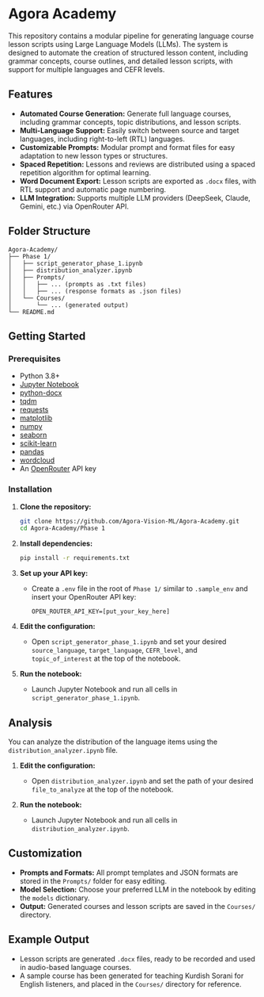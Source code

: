 # Agora Academy

This repository contains a modular pipeline for generating language course lesson scripts using Large Language Models (LLMs). The system is designed to automate the creation of structured lesson content, including grammar concepts, course outlines, and detailed lesson scripts, with support for multiple languages and CEFR levels.

## Features

- **Automated Course Generation:** Generate full language courses, including grammar concepts, topic distributions, and lesson scripts.
- **Multi-Language Support:** Easily switch between source and target languages, including right-to-left (RTL) languages.
- **Customizable Prompts:** Modular prompt and format files for easy adaptation to new lesson types or structures.
- **Spaced Repetition:** Lessons and reviews are distributed using a spaced repetition algorithm for optimal learning.
- **Word Document Export:** Lesson scripts are exported as `.docx` files, with RTL support and automatic page numbering.
- **LLM Integration:** Supports multiple LLM providers (DeepSeek, Claude, Gemini, etc.) via OpenRouter API.

## Folder Structure

```
Agora-Academy/
├── Phase 1/
│   ├── script_generator_phase_1.ipynb
│   ├── distribution_analyzer.ipynb
│   ├── Prompts/
│   │   ├── ... (prompts as .txt files)
│   │   ├── ... (response formats as .json files)
│   └── Courses/
│       └── ... (generated output)
└── README.md
```

## Getting Started

### Prerequisites

- Python 3.8+
- [Jupyter Notebook](https://jupyter.org/)
- [python-docx](https://python-docx.readthedocs.io/)
- [tqdm](https://tqdm.github.io/)
- [requests](https://docs.python-requests.org/)
- [matplotlib](https://matplotlib.org/)
- [numpy](https://numpy.org/)
- [seaborn](https://seaborn.pydata.org/)
- [scikit-learn](https://scikit-learn.org/)
- [pandas](https://pandas.pydata.org/)
- [wordcloud](https://pypi.org/project/wordcloud/)
- An [OpenRouter](https://openrouter.ai/) API key

### Installation

1. **Clone the repository:**
   ```sh
   git clone https://github.com/Agora-Vision-ML/Agora-Academy.git
   cd Agora-Academy/Phase 1
   ```

2. **Install dependencies:**
   ```sh
   pip install -r requirements.txt
   ```

3. **Set up your API key:**
   - Create a `.env` file in the root of `Phase 1/` similar to `.sample_env` and insert your OpenRouter API key:
     ```
     OPEN_ROUTER_API_KEY=[put_your_key_here]
     ```

4. **Edit the configuration:**
   - Open `script_generator_phase_1.ipynb` and set your desired `source_language`, `target_language`, `CEFR_level`, and `topic_of_interest` at the top of the notebook.

5. **Run the notebook:**
   - Launch Jupyter Notebook and run all cells in `script_generator_phase_1.ipynb`.
 
## Analysis
You can analyze the distribution of the language items using the `distribution_analyzer.ipynb` file.
   
 1. **Edit the configuration:**
    - Open `distribution_analyzer.ipynb` and set the path of your desired `file_to_analyze` at the top of the notebook.

 3. **Run the notebook:**
    - Launch Jupyter Notebook and run all cells in `distribution_analyzer.ipynb`.
   

## Customization

- **Prompts and Formats:** All prompt templates and JSON formats are stored in the `Prompts/` folder for easy editing.
- **Model Selection:** Choose your preferred LLM in the notebook by editing the `models` dictionary.
- **Output:** Generated courses and lesson scripts are saved in the `Courses/` directory.

## Example Output

- Lesson scripts are generated `.docx` files, ready to be recorded and used in audio-based language courses.
- A sample course has been generated for teaching Kurdish Sorani for English listeners, and placed in the `Courses/` directory for reference.
